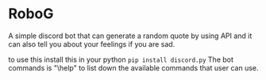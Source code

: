 # RoboG
A simple discord bot that can generate a random quote by using API and it can also tell you about your  feelings if you are sad.

to use this install this in your python `pip install discord.py` 
The bot commands is "\help" to list down the available commands that user can use.
